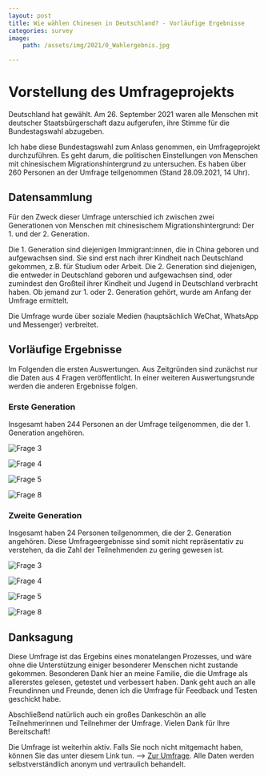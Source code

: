 ```yaml
---
layout: post
title: Wie wählen Chinesen in Deutschland? - Vorläufige Ergebnisse
categories: survey
image:
    path: /assets/img/2021/0_Wahlergebnis.jpg

---
```


# Vorstellung des Umfrageprojekts

Deutschland hat gewählt. Am 26. September 2021 waren alle Menschen mit deutscher Staatsbürgerschaft dazu aufgerufen, ihre Stimme für die Bundestagswahl abzugeben.

Ich habe diese Bundestagswahl zum Anlass genommen, ein Umfrageprojekt durchzuführen. Es geht darum, die politischen Einstellungen von Menschen mit chinesischem Migrationshintergrund zu untersuchen. Es haben über 260 Personen an der Umfrage teilgenommen (Stand 28.09.2021, 14 Uhr).

## Datensammlung

Für den Zweck dieser Umfrage unterschied ich zwischen zwei Generationen von Menschen mit chinesischem Migrationshintergrund: Der 1. und der 2. Generation. 

Die 1. Generation sind diejenigen Immigrant:innen, die in China geboren und aufgewachsen sind. Sie sind erst nach ihrer Kindheit nach Deutschland gekommen, z.B. für Studium oder Arbeit. Die 2. Generation sind diejenigen, die entweder in Deutschland geboren und aufgewachsen sind, oder zumindest den Großteil ihrer Kindheit und Jugend in Deutschland verbracht haben. Ob jemand zur 1. oder 2. Generation gehört, wurde am Anfang der Umfrage ermittelt.

Die Umfrage wurde über soziale Medien (hauptsächlich WeChat, WhatsApp und Messenger) verbreitet. 

## Vorläufige Ergebnisse

Im Folgenden die ersten Auswertungen. Aus Zeitgründen sind zunächst nur die Daten aus 4 Fragen veröffentlicht. In einer weiteren Auswertungsrunde werden die anderen Ergebnisse folgen.

### Erste Generation

Insgesamt haben 244 Personen an der Umfrage teilgenommen, die der 1. Generation angehören.

![Frage 3](../assets/img/2021/1_3_Wahlbeteiligung.png)

![Frage 4](../assets/img/2021/1_4_Parteien.png)

![Frage 5](../assets/img/2021/1_5_Koalition.png)

![Frage 8](../assets/img/2021/1_8_Problem.png)



### Zweite Generation

Insgesamt haben 24 Personen teilgenommen, die der 2. Generation angehören. Diese Umfrageergebnisse sind somit nicht repräsentativ zu verstehen, da die Zahl der Teilnehmenden zu gering gewesen ist.

![Frage 3](../assets/img/2021/2_3_Wahlbeteiligung.png)

![Frage 4](../assets/img/2021/2_4_Parteien.png)

![Frage 5](../assets/img/2021/2_5_Koalition.png)

![Frage 8](../assets/img/2021/2_8_Problem.png)

## Danksagung

Diese Umfrage ist das Ergebins eines monatelangen Prozesses, und wäre ohne die Unterstützung einiger besonderer Menschen nicht zustande gekommen. Besonderen Dank hier an meine Familie, die die Umfrage als allererstes gelesen, getestet und verbessert haben. Dank geht auch an alle Freundinnen und Freunde, denen ich die Umfrage für Feedback und Testen geschickt habe.

Abschließend natürlich auch ein großes Dankeschön an alle Teilnehmerinnen und Teilnehmer der Umfrage. Vielen Dank für Ihre Bereitschaft!

Die Umfrage ist weiterhin aktiv. Falls Sie noch nicht mitgemacht haben, können Sie das unter diesem Link tun. --> [Zur Umfrage](https://oxforddpir.eu.qualtrics.com/jfe/form/SV_3QtAO4IDE2FGhdI). Alle Daten werden selbstverständlich anonym und vertraulich behandelt.
